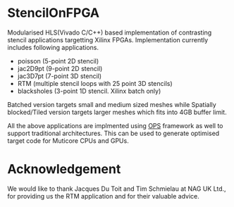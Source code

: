 # StencilOnFPGA
Modularised HLS(Vivado C/C++) based implementation of contrasting stencil applications targetting Xilinx FPGAs. 
Implementation currently includes following applications.
- poisson (5-point 2D stencil) 
- jac2D9pt (9-point 2D stencil) 
- jac3D7pt (7-point 3D stencil) 
- RTM (multiple stencil loops with 25 point 3D stencils)
- blacksholes (3-point 1D stencil. Xilinx batch only)

Batched version targets small and medium sized meshes while Spatially blocked/Tiled version targets larger meshes which fits into 4GB buffer limit.

All the above applications are implmented using [OPS](https://github.com/OP-DSL/OPS) framework as well to support traditional architectures. 
This can be used to generate optimised target code for Muticore CPUs and GPUs.

# Acknowledgement
We would like to thank Jacques Du Toit and Tim Schmielau at NAG UK Ltd., for providing us the RTM application and for their valuable advice.
